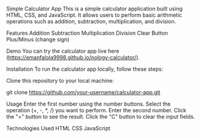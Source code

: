 Simple Calculator App
This is a simple calculator application built using HTML, CSS, and JavaScript. It allows users to perform basic arithmetic operations such as addition, subtraction, multiplication, and division.


Features
Addition
Subtraction
Multiplication
Division
Clear Button
Plus/Minus (change sign)

Demo
You can try the calculator app live here (https://emanfalola9998.github.io/nology-calculator/).

Installation
To run the calculator app locally, follow these steps:

Clone this repository to your local machine:


git clone https://github.com/your-username/calculator-app.git

Usage
Enter the first number using the number buttons.
Select the operation (+, -, *, /) you want to perform.
Enter the second number.
Click the "=" button to see the result.
Click the "C" button to clear the input fields.


Technologies Used
HTML
CSS
JavaScript